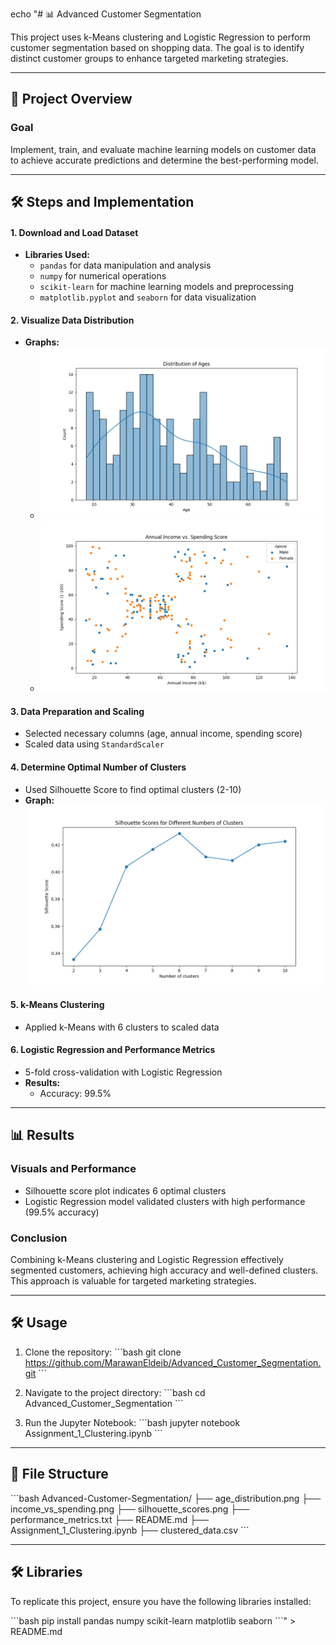 echo "# 📊 Advanced Customer Segmentation

This project uses k-Means clustering and Logistic Regression to perform customer segmentation based on shopping data. The goal is to identify distinct customer groups to enhance targeted marketing strategies.

---

## 🎯 Project Overview

### Goal
Implement, train, and evaluate machine learning models on customer data to achieve accurate predictions and determine the best-performing model.

---

## 🛠️ Steps and Implementation

#### 1. Download and Load Dataset
- **Libraries Used:**
  - `pandas` for data manipulation and analysis
  - `numpy` for numerical operations
  - `scikit-learn` for machine learning models and preprocessing
  - `matplotlib.pyplot` and `seaborn` for data visualization

#### 2. Visualize Data Distribution
- **Graphs:**
  - ![Age Distribution](age_distribution.png)
  - ![Income vs. Spending Score](income_vs_spending.png)

#### 3. Data Preparation and Scaling
- Selected necessary columns (age, annual income, spending score)
- Scaled data using `StandardScaler`

#### 4. Determine Optimal Number of Clusters
- Used Silhouette Score to find optimal clusters (2-10)
- **Graph:** ![Silhouette Score Plot](silhouette_scores.png)

#### 5. k-Means Clustering
- Applied k-Means with 6 clusters to scaled data

#### 6. Logistic Regression and Performance Metrics
- 5-fold cross-validation with Logistic Regression
- **Results:**
  - Accuracy: 99.5%

---

## 📊 Results

### Visuals and Performance
- Silhouette score plot indicates 6 optimal clusters
- Logistic Regression model validated clusters with high performance (99.5% accuracy)

### Conclusion
Combining k-Means clustering and Logistic Regression effectively segmented customers, achieving high accuracy and well-defined clusters. This approach is valuable for targeted marketing strategies.

---

## 🛠️ Usage

1. Clone the repository:
   \`\`\`bash
   git clone https://github.com/MarawanEldeib/Advanced_Customer_Segmentation.git
   \`\`\`

2. Navigate to the project directory:
   \`\`\`bash
   cd Advanced_Customer_Segmentation
   \`\`\`

3. Run the Jupyter Notebook:
   \`\`\`bash
   jupyter notebook Assignment_1_Clustering.ipynb
   \`\`\`

---

## 📂 File Structure

\`\`\`bash
Advanced-Customer-Segmentation/
├── age_distribution.png
├── income_vs_spending.png
├── silhouette_scores.png
├── performance_metrics.txt
├── README.md
├── Assignment_1_Clustering.ipynb
├── clustered_data.csv
\`\`\`

---

## 🛠️ Libraries

To replicate this project, ensure you have the following libraries installed:

\`\`\`bash
pip install pandas numpy scikit-learn matplotlib seaborn
\`\`\`" > README.md
